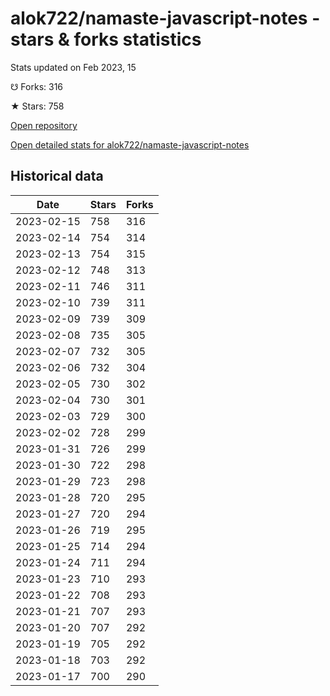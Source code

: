 # alok722/namaste-javascript-notes - stars & forks statistics

Stats updated on Feb 2023, 15

☋ Forks: 316

★ Stars: 758

[Open repository](https://github.com/alok722/namaste-javascript-notes)

[Open detailed stats for alok722/namaste-javascript-notes](https://reviewgithub.com/rep/alok722/namaste-javascript-notes)

## Historical data
| Date | Stars | Forks |
|------|-------|-------|
| 2023-02-15 | 758 | 316 | 
| 2023-02-14 | 754 | 314 | 
| 2023-02-13 | 754 | 315 | 
| 2023-02-12 | 748 | 313 | 
| 2023-02-11 | 746 | 311 | 
| 2023-02-10 | 739 | 311 | 
| 2023-02-09 | 739 | 309 | 
| 2023-02-08 | 735 | 305 | 
| 2023-02-07 | 732 | 305 | 
| 2023-02-06 | 732 | 304 | 
| 2023-02-05 | 730 | 302 | 
| 2023-02-04 | 730 | 301 | 
| 2023-02-03 | 729 | 300 | 
| 2023-02-02 | 728 | 299 | 
| 2023-01-31 | 726 | 299 | 
| 2023-01-30 | 722 | 298 | 
| 2023-01-29 | 723 | 298 | 
| 2023-01-28 | 720 | 295 | 
| 2023-01-27 | 720 | 294 | 
| 2023-01-26 | 719 | 295 | 
| 2023-01-25 | 714 | 294 | 
| 2023-01-24 | 711 | 294 | 
| 2023-01-23 | 710 | 293 | 
| 2023-01-22 | 708 | 293 | 
| 2023-01-21 | 707 | 293 | 
| 2023-01-20 | 707 | 292 | 
| 2023-01-19 | 705 | 292 | 
| 2023-01-18 | 703 | 292 | 
| 2023-01-17 | 700 | 290 | 

